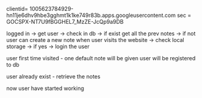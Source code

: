 clientid= 1005623784929-hn11je6dhv9hbe3gghmt1k1ke749r83b.apps.googleusercontent.com
sec = 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

logged in -> get user -> check in db -> if exist get all the prev notes -> if not user can create a new note
when user visits the website -> check local storage -> if yes -> login the user

user first time visited - one default note will be given
user will be registered to db

user already exist - retrieve the notes 

now user have started working